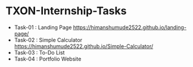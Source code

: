 # TXON-Internship-Tasks
-	Task-01 : Landing Page   https://himanshumude2522.github.io/landing-page/
-	Task-02 : Simple Calculator  https://himanshumude2522.github.io/Simple-Calculator/
-	Task-03 : To-Do List                 
-	Task-04 : Portfolio Website       
